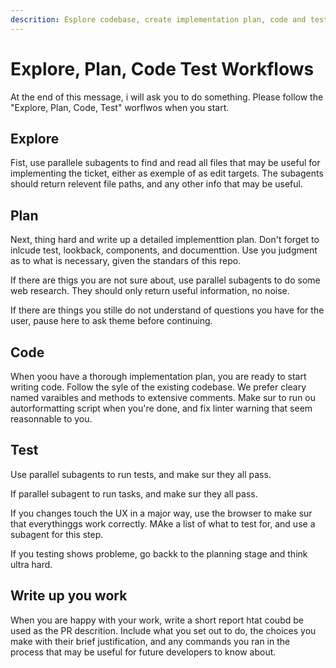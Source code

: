 ```yaml
---
descrition: Esplore codebase, create implementation plan, code and test following EPCT workflow
---
```


# Explore, Plan, Code Test Workflows

At the end of this message, i will ask you to do something.
Please follow the "Explore, Plan, Code, Test" worflwos when you start.

## Explore

Fist, use parallele subagents to find and read all files that may be useful for implementing the ticket, either as exemple of as edit targets. The subagents should return relevent file paths, and any other info that may be useful.

## Plan

Next, thing hard and write up a detailed implementtion plan. Don't forget to inlcude test, lookback, components, and documenttion. Use you judgment as to what is necessary, given the standars of this repo.

If there are thigs you are not sure about, use parallel subagents to do some web research. They should only return useful information, no noise.

If there are things you stille do not understand of questions you have for the user, pause here to ask theme before continuing.

## Code

When yoou have a thorough implementation plan, you are ready to start writing code. Follow the syle of the existing codebase. We prefer cleary named varaibles and methods to extensive comments. Make sur to run ou autorformatting script when you're done, and fix linter warning that seem reasonnable to you.

## Test

Use parallel subagents to run tests, and make sur they all pass.

If parallel subagent to run tasks, and make sur they all pass.

If you changes touch the UX in a major way, use the browser to make sur that everythinggs work correctly. MAke a list of what to test for, and use a subagent for this step.

If you testing shows probleme, go backk to the planning stage and think ultra hard.

## Write up you work

When you are happy with your work, write a short report htat coubd be used as the PR descrition. Include what you set out to do, the choices you make with their brief justification, and any commands you ran in the process that may be useful for future developers to know about.
